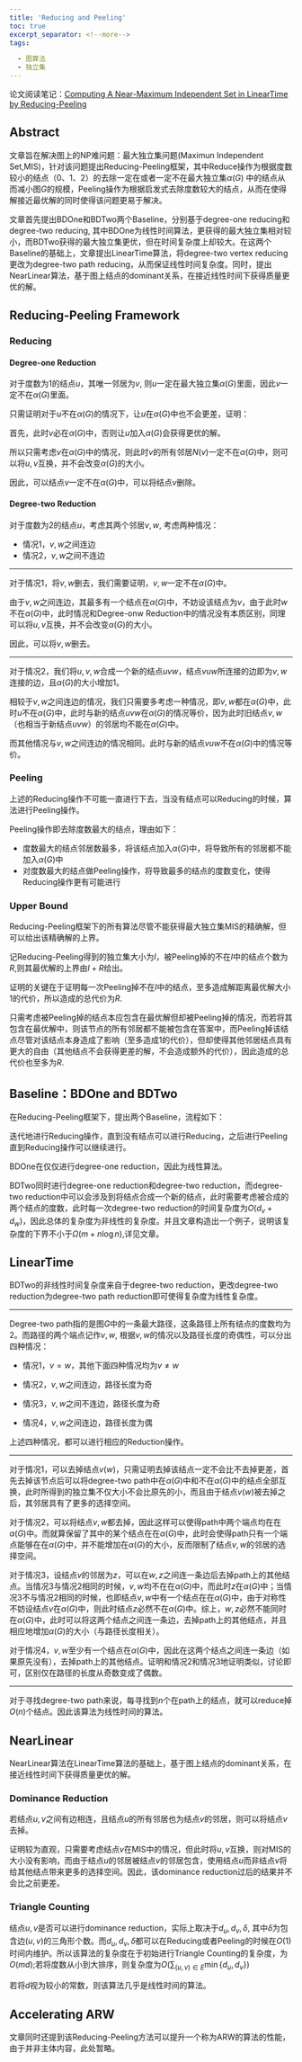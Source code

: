 ```yaml
---
title: 'Reducing and Peeling'
toc: true
excerpt_separator: <!--more-->
tags:

  - 图算法
  - 独立集
---
```




论文阅读笔记：[Computing A Near-Maximum Independent Set in LinearTime by Reducing-Peeling](https://dl.acm.org/doi/abs/10.1145/3035918.3035939)

<!--more-->

## Abstract

文章旨在解决图上的NP难问题：最大独立集问题(Maximun Independent Set,MIS)，针对该问题提出Reducing-Peeling框架，其中Reduce操作为根据度数较小的结点（0、1、2）的去除一定在或者一定不在最大独立集$\alpha(G)$ 中的结点从而减小图$G$的规模，Peeling操作为根据启发式去除度数较大的结点，从而在使得解接近最优解的同时使得该问题更易于解决。

文章首先提出BDOne和BDTwo两个Baseline，分别基于degree-one reducing和degree-two reducing, 其中BDOne为线性时间算法，更获得的最大独立集相对较小，而BDTwo获得的最大独立集更优，但在时间复杂度上却较大。在这两个Baseline的基础上，文章提出LinearTime算法，将degree-two vertex reducing更改为degree-two path reducing，从而保证线性时间复杂度。同时，提出NearLinear算法，基于图上结点的dominant关系，在接近线性时间下获得质量更优的解。



## Reducing-Peeling Framework

### Reducing

#### Degree-one Reduction

对于度数为1的结点$u$，其唯一邻居为$v$, 则$u$一定在最大独立集$\alpha(G)$里面，因此$v$一定不在$\alpha(G)$里面。

只需证明对于$u$不在$\alpha(G)$的情况下，让$u$在$\alpha(G)$中也不会更差，证明：

首先，此时$v$必在$\alpha(G)$中，否则让$u$加入$\alpha(G)$会获得更优的解。

所以只需考虑$v$在$\alpha(G)$中的情况，则此时$v$的所有邻居$N(v)$一定不在$\alpha(G)$中，则可以将$u,v$互换，并不会改变$\alpha(G)$的大小。

因此，可以结点$v$一定不在$\alpha(G)$中，可以将结点$v$删除。



#### Degree-two Reduction

对于度数为2的结点$u$，考虑其两个邻居$v,w$, 考虑两种情况：

* 情况1，$v,w$之间连边
* 情况2，$v,w$之间不连边

---

对于情况1，将$v,w$删去，我们需要证明，$v,w$一定不在$\alpha(G)$中。

由于$v,w$之间连边，其最多有一个结点在$\alpha(G)$中，不妨设该结点为$v$，由于此时$w$不在$\alpha(G)$中，此时情况和Degree-onw Reduction中的情况没有本质区别，同理可以将$u,v$互换，并不会改变$\alpha(G)$的大小。

因此，可以将$v,w$删去。

---

对于情况2，我们将$u,v,w$合成一个新的结点$uvw$，结点$vuw$所连接的边即为$v,w$连接的边，且$\alpha(G)$的大小增加1。

相较于$v,w$之间连边的情况，我们只需要多考虑一种情况，即$v,w$都在$\alpha(G)$中，此时$u$不在$\alpha(G)$中，此时与新的结点$uvw$在$\alpha(G)$的情况等价，因为此时旧结点$v,w$（也相当于新结点$uvw$）的邻居均不能在$\alpha(G)$中。

而其他情况与$v,w$之间连边的情况相同。此时与新的结点$vuw$不在$\alpha(G)$中的情况等价。



### Peeling

上述的Reducing操作不可能一直进行下去，当没有结点可以Reducing的时候，算法进行Peeling操作。

Peeling操作即去除度数最大的结点，理由如下：

* 度数最大的结点邻居数最多，将该结点加入$\alpha(G)$中，将导致所有的邻居都不能加入$\alpha(G)$中
* 对度数最大的结点做Peeling操作，将导致最多的结点的度数变化，使得Reducing操作更有可能进行

### Upper Bound

Reducing-Peeling框架下的所有算法尽管不能获得最大独立集MIS的精确解，但可以给出该精确解的上界。

记Reducing-Peeling得到的独立集大小为$I$，被Peeling掉的不在$I$中的结点个数为$R$,则其最优解的上界由$I+R$给出。

证明的关键在于证明每一次Peeling掉不在$I$中的结点，至多造成解距离最优解大小1的代价，所以造成的总代价为$R$.

只需考虑被Peeling掉的结点本应包含在最优解但却被Peeling掉的情况，而若将其包含在最优解中，则该节点的所有邻居都不能被包含在答案中，而Peeling掉该结点尽管对该结点本身造成了影响（至多造成1的代价），但却使得其他邻居结点具有更大的自由（其他结点不会获得更差的解，不会造成额外的代价），因此造成的总代价也至多为$R$.

## Baseline：BDOne and BDTwo

在Reducing-Peeling框架下，提出两个Baseline，流程如下：

迭代地进行Reducing操作，直到没有结点可以进行Reducing，之后进行Peeling直到Reducing操作可以继续进行。

BDOne在仅仅进行degree-one reduction，因此为线性算法。

BDTwo同时进行degree-one reduction和degree-two reduction，而degree-two reduction中可以会涉及到将结点合成一个新的结点，此时需要考虑被合成的两个结点的度数，此时每一次degree-two reduction的时间复杂度为$O(d_v+d_w)$，因此总体的复杂度为非线性的复杂度。并且文章构造出一个例子，说明该复杂度的下界不小于$\Omega(m+n \log n)$,详见文章。



## LinearTime

BDTwo的非线性时间复杂度来自于degree-two reduction，更改degree-two reduction为degree-two path reduction即可使得复杂度为线性复杂度。

---

Degree-two path指的是图$G$中的一条最大路径，这条路径上所有结点的度数均为2。而路径的两个端点记作$v,w$, 根据$v,w$的情况以及路径长度的奇偶性，可以分出四种情况：

* 情况1，$v=w$，其他下面四种情况均为$v \ne w$

* 情况2，$v,w$之间连边，路径长度为奇
* 情况3，$v,w$之间不连边，路径长度为奇
* 情况4，$v,w$之间连边，路径长度为偶

上述四种情况，都可以进行相应的Reduction操作。

---

对于情况1，可以去掉结点$v(w)$，只需证明去掉该结点一定不会比不去掉更差，首先去掉该节点后可以将degree-two path中在$\alpha(G)$中和不在$\alpha(G)$中的结点全部互换，此时所得到的独立集不仅大小不会比原先的小，而且由于结点$v(w)$被去掉之后，其邻居具有了更多的选择空间。

对于情况2，可以将结点$v,w$都去掉，因此这样可以使得path中两个端点均在在$\alpha(G)$中。而就算保留了其中的某个结点在在$\alpha(G)$中，此时会使得path只有一个端点能够在在$\alpha(G)$中，并不能增加在$\alpha(G)$的大小，反而限制了结点$v,w$的邻居的选择空间。

对于情况3，设结点$v$的邻居为$z$，可以在$w,z$之间连一条边后去掉path上的其他结点。当情况3与情况2相同的时候，$v,w$均不在在$\alpha(G)$中，而此时$z$在$\alpha(G)$中；当情况3不与情况2相同的时候，也即结点$v,w$中有一个结点在在$\alpha(G)$中，由于对称性不妨设结点$v$在$\alpha(G)$中，则此时结点$z$必然不在$\alpha(G)$中。综上，$w,z$必然不能同时在$\alpha(G)$中，此时可以将这两个结点之间连一条边，去掉path上的其他结点，并且相应地增加$\alpha(G)$的大小（与路径长度相关）。

对于情况4，$v,w$至少有一个结点在$\alpha(G)$中，因此在这两个结点之间连一条边（如果原先没有），去掉path上的其他结点。证明和情况2和情况3地证明类似，讨论即可，区别仅在路径的长度从奇数变成了偶数。

---

对于寻找degree-two path来说，每寻找到$n$个在path上的结点，就可以reduce掉$O(n)$个结点。因此该算法为线性时间的算法。



## NearLinear

NearLinear算法在LinearTime算法的基础上，基于图上结点的dominant关系，在接近线性时间下获得质量更优的解。

### Dominance Reduction

若结点$u,v$之间有边相连，且结点$u$的所有邻居也为结点$v$的邻居，则可以将结点$v$去掉。

证明较为直观，只需要考虑结点$v$在MIS中的情况，但此时将$u,v$互换，则对MIS的大小没有影响，而由于结点$u$的邻居被结点$v$的邻居包含，使用结点$u$而非结点$v$将给其他结点带来更多的选择空间。因此，该dominance reduction过后的结果并不会比之前更差。

### Triangle Counting

结点$u,v$是否可以进行dominance reduction，实际上取决于$d_u,d_v,\delta$, 其中$\delta$为包含边$(u,v)$的三角形个数。而$d_u,d_v,\delta$都可以在Reducing或者Peeling的时候在$O(1)$时间内维护。所以该算法的复杂度在于初始进行Triangle Counting的复杂度，为$O(m d)$;若将度数从小到大排序，则复杂度为$O(\sum_{(u,v) \in E} \min\{d_u, d_v \})$

若将$d$视为较小的常数，则该算法几乎是线性时间的算法。



## Accelerating ARW

文章同时还提到该Reducing-Peeling方法可以提升一个称为ARW的算法的性能，由于并非主体内容，此处暂略。



